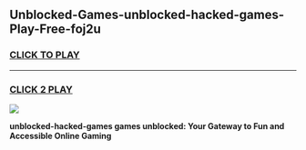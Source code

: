 
## Unblocked-Games-unblocked-hacked-games-Play-Free-foj2u
<h3>
<a href="https://premium76.site?title=unblocked-hacked-games&ref=21A">CLICK TO PLAY</a></h3>
<hr>

<h3>
<a href="https://premium76.site?title=unblocked-hacked-games&ref=21A">CLICK 2 PLAY</a>
  
</h3>

<a href="https://premium76.site?title=unblocked-hacked-games&ref=21A"><img src="https://clearcache.store/games.png"></a>


**unblocked-hacked-games games unblocked: Your Gateway to Fun and Accessible Online Gaming**
